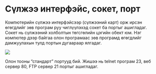 # Сүлжээ интерфэйс, сокет, порт

Компютерийн сүлжээ интерфэйсээр (сүлжээний карт) орж ирсэн өгөгдлийг зөв програм руу чиглүүлэхэд сокет ба портыг ашигладаг. Сокет нь сүлжээний холболтын  төгсгөлийн цэгийн обект юм. Нэг компютер дээр байгаа олон програмаас зөв програмд өгөгдлийг дамжуулахын тулд портын дугаараар ялгадаг.

![](iface.svg)

Олон тооны “стандарт” портууд бий. Жишээ нь telnet програм 23, веб сервер 80, FTP сервер 21 портыг ашигладаг.
